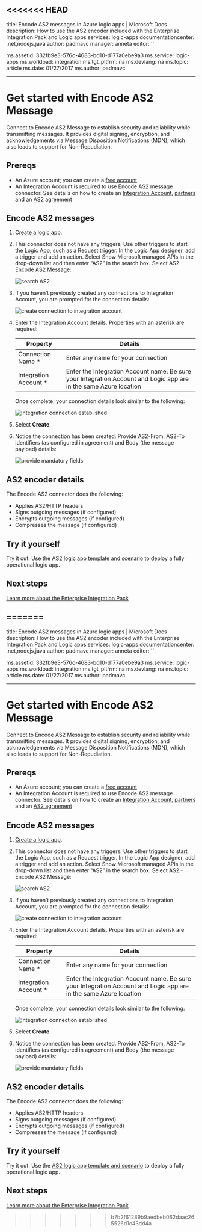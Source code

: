 <<<<<<< HEAD
---
title: Encode AS2 messages in Azure logic apps | Microsoft Docs
description: How to use the AS2 encoder included with the Enterprise Integration Pack and Logic apps
services: logic-apps
documentationcenter: .net,nodejs,java
author: padmavc
manager: anneta
editor: ''

ms.assetid: 332fb9e3-576c-4683-bd10-d177a0ebe9a3
ms.service: logic-apps
ms.workload: integration
ms.tgt_pltfrm: na
ms.devlang: na
ms.topic: article
ms.date: 01/27/2017
ms.author: padmavc

---
# Get started with Encode AS2 Message
Connect to Encode AS2 Message to establish security and reliability while transmitting messages. It provides digital signing, encryption, and acknowledgements via Message Disposition Notifications (MDN), which also leads to support for Non-Repudiation.

## Prereqs
* An Azure account; you can create a [free account](https://azure.microsoft.com/free)
* An Integration Account is required to use Encode AS2 message connector. See details on how to create an [Integration Account](logic-apps-enterprise-integration-create-integration-account.md), [partners](logic-apps-enterprise-integration-partners.md) and an [AS2 agreement](logic-apps-enterprise-integration-as2.md)

## Encode AS2 messages
1. [Create a logic app](logic-apps-create-a-logic-app.md).
2. This connector does not have any triggers. Use other triggers to start the Logic App, such as a Request trigger.  In the Logic App designer, add a trigger and add an action.  Select Show Microsoft managed APIs in the drop-down list and then enter “AS2” in the search box.  Select AS2 – Encode AS2 Message:
   
    ![search AS2](./media/logic-apps-enterprise-integration-as2-encode/as2decodeimage1.png)
3. If you haven’t previously created any connections to Integration Account, you are prompted for the connection details:
   
    ![create connection to integration account](./media/logic-apps-enterprise-integration-as2-encode/as2encodeimage1.png)  
4. Enter the Integration Account details.  Properties with an asterisk are required:
   
   | Property | Details |
   | --- | --- |
   | Connection Name * |Enter any name for your connection |
   | Integration Account * |Enter the Integration Account name. Be sure your Integration Account and Logic app are in the same Azure location |
   
      Once complete, your connection details look similar to the following:
   
      ![integration connection established](./media/logic-apps-enterprise-integration-as2-encode/as2encodeimage2.png)  
5. Select **Create**.
6. Notice the connection has been created.  Provide AS2-From, AS2-To identifiers (as configured in agreement) and Body (the message payload) details:
   
    ![provide mandatory fields](./media/logic-apps-enterprise-integration-as2-encode/as2encodeimage3.png)

## AS2 encoder details
The Encode AS2 connector does the following: 

* Applies AS2/HTTP headers
* Signs outgoing messages (if configured)
* Encrypts outgoing messages (if configured)
* Compresses the message (if configured)

## Try it yourself
Try it out. Use the [AS2 logic app template and scenario](https://azure.microsoft.com/documentation/templates/201-logic-app-as2-send-receive/) to deploy a fully operational logic app.

## Next steps
[Learn more about the Enterprise Integration Pack](logic-apps-enterprise-integration-overview.md "Learn about Enterprise Integration Pack") 

=======
---
title: Encode AS2 messages in Azure logic apps | Microsoft Docs
description: How to use the AS2 encoder included with the Enterprise Integration Pack and Logic apps
services: logic-apps
documentationcenter: .net,nodejs,java
author: padmavc
manager: anneta
editor: ''

ms.assetid: 332fb9e3-576c-4683-bd10-d177a0ebe9a3
ms.service: logic-apps
ms.workload: integration
ms.tgt_pltfrm: na
ms.devlang: na
ms.topic: article
ms.date: 01/27/2017
ms.author: padmavc

---
# Get started with Encode AS2 Message
Connect to Encode AS2 Message to establish security and reliability while transmitting messages. It provides digital signing, encryption, and acknowledgements via Message Disposition Notifications (MDN), which also leads to support for Non-Repudiation.

## Prereqs
* An Azure account; you can create a [free account](https://azure.microsoft.com/free)
* An Integration Account is required to use Encode AS2 message connector. See details on how to create an [Integration Account](logic-apps-enterprise-integration-create-integration-account.md), [partners](logic-apps-enterprise-integration-partners.md) and an [AS2 agreement](logic-apps-enterprise-integration-as2.md)

## Encode AS2 messages
1. [Create a logic app](logic-apps-create-a-logic-app.md).
2. This connector does not have any triggers. Use other triggers to start the Logic App, such as a Request trigger.  In the Logic App designer, add a trigger and add an action.  Select Show Microsoft managed APIs in the drop-down list and then enter “AS2” in the search box.  Select AS2 – Encode AS2 Message:
   
    ![search AS2](./media/logic-apps-enterprise-integration-as2-encode/as2decodeimage1.png)
3. If you haven’t previously created any connections to Integration Account, you are prompted for the connection details:
   
    ![create connection to integration account](./media/logic-apps-enterprise-integration-as2-encode/as2encodeimage1.png)  
4. Enter the Integration Account details.  Properties with an asterisk are required:
   
   | Property | Details |
   | --- | --- |
   | Connection Name * |Enter any name for your connection |
   | Integration Account * |Enter the Integration Account name. Be sure your Integration Account and Logic app are in the same Azure location |
   
      Once complete, your connection details look similar to the following:
   
      ![integration connection established](./media/logic-apps-enterprise-integration-as2-encode/as2encodeimage2.png)  
5. Select **Create**.
6. Notice the connection has been created.  Provide AS2-From, AS2-To identifiers (as configured in agreement) and Body (the message payload) details:
   
    ![provide mandatory fields](./media/logic-apps-enterprise-integration-as2-encode/as2encodeimage3.png)

## AS2 encoder details
The Encode AS2 connector does the following: 

* Applies AS2/HTTP headers
* Signs outgoing messages (if configured)
* Encrypts outgoing messages (if configured)
* Compresses the message (if configured)

## Try it yourself
Try it out. Use the [AS2 logic app template and scenario](https://azure.microsoft.com/documentation/templates/201-logic-app-as2-send-receive/) to deploy a fully operational logic app.

## Next steps
[Learn more about the Enterprise Integration Pack](logic-apps-enterprise-integration-overview.md "Learn about Enterprise Integration Pack") 

>>>>>>> b7b2f61289b9aedbeb062daac265526d1c43dd4a
